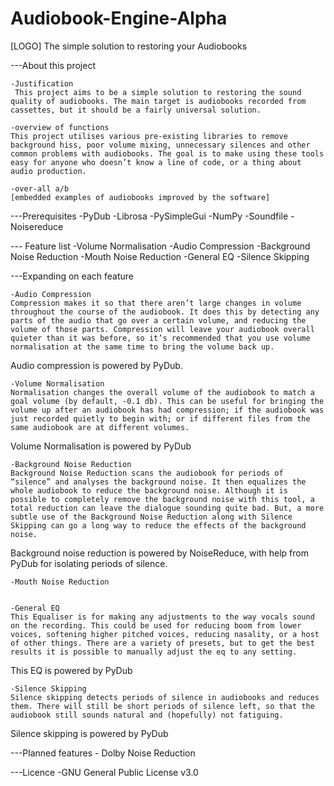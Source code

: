 # Audiobook-Engine-Alpha

[LOGO]
The simple solution to restoring your Audiobooks

---About this project

	-Justification
	 This project aims to be a simple solution to restoring the sound quality of audiobooks. The main target is audiobooks recorded from cassettes, but it should be a fairly universal solution.

	-overview of functions
	This project utilises various pre-existing libraries to remove background hiss, poor volume mixing, unnecessary silences and other common problems with audiobooks. The goal is to make using these tools easy for anyone who doesn’t know a line of code, or a thing about audio production.

	-over-all a/b
	[embedded examples of audiobooks improved by the software]

---Prerequisites
	-PyDub
	-Librosa
	-PySimpleGui
	-NumPy
	-Soundfile
	-Noisereduce

--- Feature list
	-Volume Normalisation
	-Audio Compression
	-Background Noise Reduction
	-Mouth Noise Reduction
	-General EQ
	-Silence Skipping

---Expanding on each feature

	-Audio Compression
	Compression makes it so that there aren’t large changes in volume throughout the course of the audiobook. It does this by detecting any parts of the audio that go over a certain volume, and reducing the volume of those parts. Compression will leave your audiobook overall quieter than it was before, so it’s recommended that you use volume normalisation at the same time to bring the volume back up.

Audio compression is powered by PyDub.


	-Volume Normalisation
	Normalisation changes the overall volume of the audiobook to match a goal volume (by default, -0.1 db). This can be useful for bringing the volume up after an audiobook has had compression; if the audiobook was just recorded quietly to begin with; or if different files from the same audiobook are at different volumes.

Volume Normalisation is powered by PyDub

	-Background Noise Reduction
	Background Noise Reduction scans the audiobook for periods of “silence” and analyses the background noise. It then equalizes the whole audiobook to reduce the background noise. Although it is possible to completely remove the background noise with this tool, a total reduction can leave the dialogue sounding quite bad. But, a more subtle use of the Background Noise Reduction along with Silence Skipping can go a long way to reduce the effects of the background noise.

Background noise reduction is powered by NoiseReduce, with help from PyDub for isolating periods of silence.

	-Mouth Noise Reduction
	

	-General EQ
	This Equaliser is for making any adjustments to the way vocals sound on the recording. This could be used for reducing boom from lower voices, softening higher pitched voices, reducing nasality, or a host of other things. There are a variety of presets, but to get the best results it is possible to manually adjust the eq to any setting.

This EQ is powered by PyDub

	-Silence Skipping
	Silence skipping detects periods of silence in audiobooks and reduces them. There will still be short periods of silence left, so that the audiobook still sounds natural and (hopefully) not fatiguing. 

Silence skipping is powered by PyDub

---Planned features
	- Dolby Noise Reduction

---Licence
	-GNU General Public License v3.0
